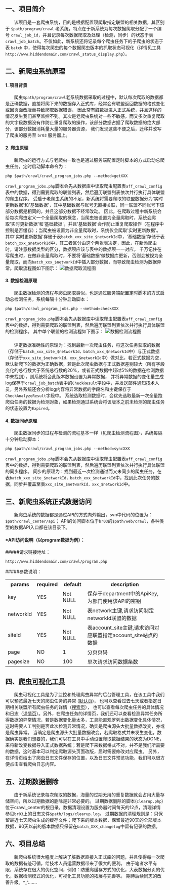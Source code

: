 一、项目简介
---------------
&nbsp;&nbsp;&nbsp;&nbsp;&nbsp;&nbsp;
该项目是一套爬虫系统，目的是根据配置项爬取指定联盟的相关数据，其区别于
```$path/program/crawl```  老系统，特点在于新系统为每次数据爬取分配了一个编号
```crawl_job_id```，并且记录每次数据爬取及处理（检测，同步）的状态于表
```crawl_job_batch```。不仅如此，新系统还将记录每个爬虫任务下的子爬虫的状态于表
```batch```  中，使得每次爬虫的每个数据爬虫版本的抓取状态可视化（详情见工具
```http://www.hiddendomain.com/crawl_status_display.php```）。

二、新爬虫系统原理
---------------
#### 1. 项目背景
&nbsp;&nbsp;&nbsp;&nbsp;&nbsp;&nbsp;
爬虫```$path/program/crawl```老系统数据采取的过程中，默认每次爬取的数据都是正确数据，直接将爬下来的数据存入正式库，经常会有联盟返回数据的格式变化或因页面改版而导致爬取数据错误， 
因此常有脏数据进入正式系统，并且这样的情况发生我们甚至监控不到。其次是老爬虫系统对一些不敏感，而又多次重复爬取的大字段数据没有作防止重复爬取的操作，该部分数据占据了爬取数据的绝大部分，该部分数据消耗量大量的服务器资源， 
我们发现这些不便之后，迁移并改写了爬虫的服务至 ```br03```  服务器上。
#### 2. 爬虫原理
&nbsp;&nbsp;&nbsp;&nbsp;&nbsp;&nbsp; 
新爬虫的运行方式与老爬虫一致也是通过服务端配置定时脚本的方式启动总爬虫任务，定时启动脚本命令为：
```
php $path/crawl/crawl_program_jobs.php --method=getXXX
```
```crawl_program_jobs.php```脚本会先从数据库中读取爬虫配置表```aff_crawl_config```表中的数据，得到需要爬取的联盟列表，然后遍历联盟列表依次并行执行具体联盟的爬虫程序。
受启于老爬虫系统的不足，新系统将需要爬取的联盟数据分为'实时更新数据'和'基础数据'，其中基础数据与账号无直接关联，同一联盟不同账号下该部分数据是相同的，并且这部分数据不经常改动。
因此，在爬取过程中新系统会给每次爬虫定义一个全量爬取的概念，当爬虫被设置为全量爬取时，系统会爬取'实时更新数据'和'基础数据'，并且'基础数据'会作防止重复爬取操作（在程序中控制是否缓存）；当爬虫被设置为非全量爬取时，系统仅会爬取'实时更新数据'。
其中'实时更新数据'存储于表```batch_xxx_site_$networkId```中，'基础数据'存储于表```batch_xxx_$networkId```中，其二者区分由这个两张表决定，因此，在新添爬虫时，请注意数据类型的区分，数据项应该与表中的数据项一一对应。
千万记住在写爬虫时，在做非全量爬取时，不要将'基础数据'做数据库更新，否则会被视为全量爬取，而向```batch_xxx_$networkId```中插入部分数据，而导致爬虫检测为数据异常。爬取流程图如下图示：
![数据爬取流程图](http:api03.i.brandreward.com/crawl/crawl_principle.png "数据爬取流程图")

#### 3. 数据检测原理
&nbsp;&nbsp;&nbsp;&nbsp;&nbsp;&nbsp;
爬虫数据检测的流程与爬虫爬取类似，也是通过服务端配置定时脚本的方式启动总检测任务，系统每隔十分钟启动脚本：
```
php $path/crawl_program_jobs.php --method=checkXXX
```
```crawl_program_jobs.php```脚本会先从数据库中读取爬虫配置表```aff_crawl_config```表中的数据，得到需要爬取的联盟列表，然后遍历联盟列表依次并行执行具体联盟的检测程序。
其中单个联盟的检测流程如下图示：
![数据检测流程图](http:api03.i.brandreward.com/crawl/check_principle.png "数据检测流程图")
##### 
&nbsp;&nbsp;&nbsp;&nbsp;&nbsp;&nbsp;
评定数据准确性的原理为：找到最新一次爬虫任务，将这次任务获取的数据（存储于```batch_xxx_site_$networkId，batch_xxx_$networkId```中）与正式数据
（存储于```xxx_site_$networkId，xxx_$networkId```中）做对比，若正式数据为空，默认新爬下的数据为正确数据，若是此次爬虫数据与正式数据差别较大（所有字段变化的总行数大于系统总行数的20%，或者正式数据中超过5%的数据在检测数据中未找到），则系统将会此版本数据设置为异常数据，
并将异常数据的变化量生成log保存于```crawl_job_batch```表中的```CheckResult```字段中，并发送邮件通知技术人员，另外系统还会分析log内容将异常数据的字段名和主键保存于```CheckAnalyzeResult```字段中。
系统选取检测数据时，会优先选取最新一次全量跑爬虫任务的数据为检测对象，如果检测通过系统会将该版本之前未检测的爬虫任务的状态设置为```Expired```。

#### 4. 数据同步原理
&nbsp;&nbsp;&nbsp;&nbsp;&nbsp;&nbsp;
爬虫数据同步的过程与检测的流程基本一样（见爬虫检测流程图），系统每隔十分钟启动脚本：
```
php $path/crawl/crawl_program_jobs.php --method=syncXXX
```
```crawl_program_jobs.php```脚本会先从数据库中读取爬虫配置表```aff_crawl_config```表中的数据，得到需要爬取的联盟列表，然后遍历联盟列表依次并行执行具体联盟的同步程序。
同步的原理为：找到最近一次检测通过而又未同步的爬虫任务，在表```batch_xxx_site_$networkId，batch_xxx_$networkId```中，找到此次任务的数据，同步并覆盖至表```xxx_site_$networkId，xxx_$networkId```中。

三、新爬虫系统正式数据访问
---------------
&nbsp;&nbsp;&nbsp;&nbsp;&nbsp;&nbsp;
新爬虫系统的数据都是通过API的方式向外输出，svn中代码的位置为：```$path/crawl_center/api```；
API的访问脚本位于```br03```的```$path/web/crawl```，各种类型的数据API入口都在该目录下。

#### *API访问说明（以program数据为例）：
#####请求链接地址：
```
http://www.hiddendomain.com/crawl/program.php
```
#####参数说明：
<table>
    <tr>
        <th>params</th>
        <th>required</th>
        <th>default</th>
        <th>description</th>
    </tr>
    <tr>
        <td>key</td>
        <td>YES</td>
        <td>Not NULL</td>
        <td>保存于department中的ApiKey,为部门使用该API的密钥</td>
    </tr>
    <tr>
        <td>networkId</td>
        <td>YES</td>
        <td>Not NULL</td>
        <td>表network主键,请求访问制定networkId联盟的数据</td>
    </tr>
    <tr>
        <td>siteId</td>
        <td>YES</td>
        <td>Not NULL</td>
        <td>表account_site主键,请求访问对应联盟指定account_site站点的数据</td>
    </tr>
    <tr>
        <td>page</td>
        <td>NO</td>
        <td>1</td>
        <td>分页页码</td>
    </tr>
    <tr>
        <td>pagesize</td>
        <td>NO</td>
        <td>100</td>
        <td>单次请求访问数据条数</td>
    </tr>
</table>


四、[爬虫可视化工具](http://www.hiddendomain.com/crawl_status_display.php)
---------------
&nbsp;&nbsp;&nbsp;&nbsp;&nbsp;&nbsp;
爬虫可视化工具是为了监控和处理爬虫异常的后台管理工具，在该工具中我们可以预览最近七天的爬虫任务的异常
([默认页](http://www.hiddendomain.com/crawl_status_display.php))，
也可以查看过去七天或者指定日期相关联盟所有爬虫任务的详情（[搜索页](http://www.hiddendomain.com/crawl_status_display.php)），
也可以查看每次爬虫任务的具体情况和日志（[详情页](http://www.hiddendomain.com/crawl_detail.php?crawljobid=53749)）。另外，在爬虫任务的详情页，我们还可以查看检测异常任务所得数据的异常情况，若是数据变化量太多，工具能直观罗列出数据变化具体情况，这时需要人工判别是否此次检测异常情况，确实是爬虫源头大批量数据改变，亦或是爬虫异常。
当确定是爬虫源头大批量数据改变，若爬取格式并未发生变化，数据确实是我们想要的，我们可以在工具中手动设置爬取数据结果的状态为DONE，来将新改变数据导入正式数据系统；若是爬下来数据格式不对，并不是我们所需要的数据，这时基本可以判定爬取源头页面改版，届时需要修改对应爬虫。
另外，在详情页给出了爬虫日志文件保存的位置，以及日志文件预览功能，我们可以很方便点击查看爬虫日志内容。

五、过期数据删除
---------------
&nbsp;&nbsp;&nbsp;&nbsp;&nbsp;&nbsp;
由于新系统记录每次爬取的数据，海量的过期无用的重复数据就会占用大量存储空间，所以过期数据的删除是非常必要的。
过期数据删除的脚本(```clearup.php```)位于crawl_center的根目录，数据清理设置为服务器时间每天的12点，清理详情参见```br03```上的日志文件```$path/logs/clearup.log```。
过期数据的清理规则是：只保留最近七天爬虫生成的缓存文件；爬下来的版本数据，保留最近90天的全部版本数据，90天以前的版本数据只保留在```batch_XXX_changelog```中留有记录的数据。

六、项目总结
---------------
&nbsp;&nbsp;&nbsp;&nbsp;&nbsp;&nbsp;
新爬虫系统很大程度上解决了脏数据直接入正式库的问题，并且使得每一次爬取的数据有迹可循，给技术人员运营数据带来了很大的便利。
由于笔者水平有限，系统存在很大的优化空间，例如：防重爬缓存方式的优化，大表数据分页的优化，数据检测模式的优化，可视化工具功能的拓展与完善等。
期待后续同志的改善升级。^_^.......
